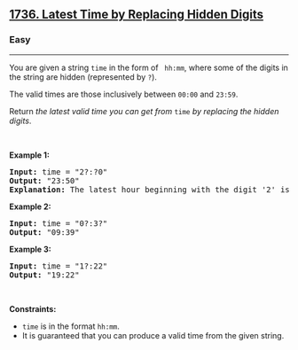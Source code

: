<h2><a href="https://leetcode.com/problems/latest-time-by-replacing-hidden-digits/">1736. Latest Time by Replacing Hidden Digits</a></h2><h3>Easy</h3><hr><div style="user-select: auto;"><p style="user-select: auto;">You are given a string <code style="user-select: auto;">time</code> in the form of <code style="user-select: auto;"> hh:mm</code>, where some of the digits in the string are hidden (represented by <code style="user-select: auto;">?</code>).</p>

<p style="user-select: auto;">The valid times are those inclusively between <code style="user-select: auto;">00:00</code> and <code style="user-select: auto;">23:59</code>.</p>

<p style="user-select: auto;">Return <em style="user-select: auto;">the latest valid time you can get from</em> <code style="user-select: auto;">time</code><em style="user-select: auto;"> by replacing the hidden</em> <em style="user-select: auto;">digits</em>.</p>

<p style="user-select: auto;">&nbsp;</p>
<p style="user-select: auto;"><strong style="user-select: auto;">Example 1:</strong></p>

<pre style="user-select: auto;"><strong style="user-select: auto;">Input:</strong> time = "2?:?0"
<strong style="user-select: auto;">Output:</strong> "23:50"
<strong style="user-select: auto;">Explanation:</strong> The latest hour beginning with the digit '2' is 23 and the latest minute ending with the digit '0' is 50.
</pre>

<p style="user-select: auto;"><strong style="user-select: auto;">Example 2:</strong></p>

<pre style="user-select: auto;"><strong style="user-select: auto;">Input:</strong> time = "0?:3?"
<strong style="user-select: auto;">Output:</strong> "09:39"
</pre>

<p style="user-select: auto;"><strong style="user-select: auto;">Example 3:</strong></p>

<pre style="user-select: auto;"><strong style="user-select: auto;">Input:</strong> time = "1?:22"
<strong style="user-select: auto;">Output:</strong> "19:22"
</pre>

<p style="user-select: auto;">&nbsp;</p>
<p style="user-select: auto;"><strong style="user-select: auto;">Constraints:</strong></p>

<ul style="user-select: auto;">
	<li style="user-select: auto;"><code style="user-select: auto;">time</code> is in the format <code style="user-select: auto;">hh:mm</code>.</li>
	<li style="user-select: auto;">It is guaranteed that you can produce a valid time from the given string.</li>
</ul>
</div>
